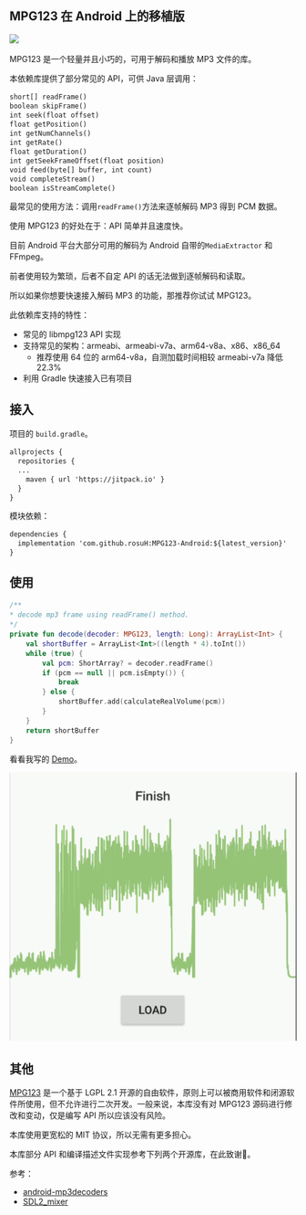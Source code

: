 ## MPG123 在 Android 上的移植版

[![](https://jitpack.io/v/rosuH/MPG123-Android.svg)](https://jitpack.io/#rosuH/MPG123-Android)

MPG123 是一个轻量并且小巧的，可用于解码和播放 MP3 文件的库。

本依赖库提供了部分常见的 API，可供 Java 层调用：

```
short[] readFrame()
boolean skipFrame()
int seek(float offset)
float getPosition()
int getNumChannels()
int getRate()
float getDuration()
int getSeekFrameOffset(float position)
void feed(byte[] buffer, int count)
void completeStream()
boolean isStreamComplete()
```

最常见的使用方法：调用`readFrame()`方法来逐帧解码 MP3 得到 PCM 数据。

使用 MPG123 的好处在于：API 简单并且速度快。

目前 Android 平台大部分可用的解码为 Android 自带的`MediaExtractor` 和 FFmpeg。

前者使用较为繁琐，后者不自定 API 的话无法做到逐帧解码和读取。

所以如果你想要快速接入解码 MP3 的功能，那推荐你试试 MPG123。

此依赖库支持的特性：

-   常见的 libmpg123 API 实现
-   支持常见的架构：armeabi、armeabi-v7a、arm64-v8a、x86、x86_64
    -   推荐使用 64 位的 arm64-v8a，自测加载时间相较 armeabi-v7a 降低 22.3%
-   利用 Gradle 快速接入已有项目

## 接入

项目的 `build.gradle`。

```
allprojects {
  repositories {
  ...
    maven { url 'https://jitpack.io' }
  }
}
```

模块依赖：

```
dependencies {
  implementation 'com.github.rosuH:MPG123-Android:${latest_version}'
}
```

## 使用

```kotlin
/**
* decode mp3 frame using readFrame() method.
*/
private fun decode(decoder: MPG123, length: Long): ArrayList<Int> {
    val shortBuffer = ArrayList<Int>((length * 4).toInt())
    while (true) {
        val pcm: ShortArray? = decoder.readFrame()
        if (pcm == null || pcm.isEmpty()) {
            break
        } else {
            shortBuffer.add(calculateRealVolume(pcm))
        }
    }
    return shortBuffer
}
```

看看我写的 [Demo](https://github.com/rosuH/MPG123-Android/blob/master/app/src/main/java/me/rosuh/decoder/MainActivity.kt)。

![sample](https://raw.githubusercontent.com/rosuH/MPG123-Android/master/sample.png)
## 其他

[MPG123](https://www.mpg123.de/) 是一个基于 LGPL 2.1 开源的自由软件，原则上可以被商用软件和闭源软件所使用，但不允许进行二次开发。一般来说，本库没有对 MPG123 源码进行修改和变动，仅是编写 API 所以应该没有风险。

本库使用更宽松的 MIT 协议，所以无需有更多担心。

本库部分 API 和编译描述文件实现参考下列两个开源库，在此致谢🙏。

参考：

-  [android-mp3decoders](https://github.com/thasmin/android-mp3decoders)
-  [SDL2_mixer](https://github.com/emscripten-ports/SDL2_mixer/)


